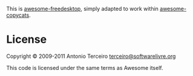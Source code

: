 This is [awesome-freedesktop](https://github.com/terceiro/awesome-freedesktop),
simply adapted to work within [awesome-copycats](https://github.com/copycat-killer/awesome-copycats).

License
=======

Copyright © 2009-2011 Antonio Terceiro <terceiro@softwarelivre.org>

This code is licensed under the same terms as Awesome itself.
